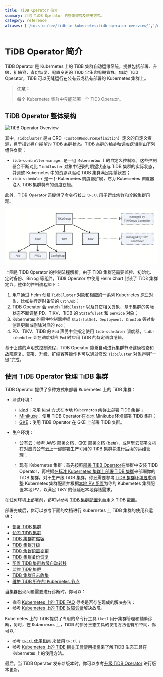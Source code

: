 ```yaml
---
title: TiDB Operator 简介
summary: 介绍 TiDB Operator 的整体架构及使用方式。
category: reference
aliases: ['/docs-cn/dev/tidb-in-kubernetes/tidb-operator-overview/','/docs-cn/v3.1/tidb-in-kubernetes/tidb-operator-overview/','/docs-cn/v3.0/tidb-in-kubernetes/tidb-operator-overview/']
---
```


# TiDB Operator 简介

TiDB Operator 是 Kubernetes 上的 TiDB 集群自动运维系统，提供包括部署、升级、扩缩容、备份恢复、配置变更的 TiDB 全生命周期管理。借助 TiDB Operator，TiDB 可以无缝运行在公有云或私有部署的 Kubernetes 集群上。

> **注意：**
>
> 每个 Kubernetes 集群中只能部署一个 TiDB Operator。

## TiDB Operator 整体架构

![TiDB Operator Overview](/media/tidb-operator-overview.png)

其中，`TidbCluster` 是由 CRD（`CustomResourceDefinition`）定义的自定义资源，用于描述用户期望的 TiDB 集群状态。TiDB 集群的编排和调度逻辑则由下列组件负责：

* `tidb-controller-manager` 是一组 Kubernetes 上的自定义控制器。这些控制器会不断对比 `TidbCluster` 对象中记录的期望状态与 TiDB 集群的实际状态，并调整 Kubernetes 中的资源以驱动 TiDB 集群满足期望状态；
* `tidb-scheduler` 是一个 Kubernetes 调度器扩展，它为 Kubernetes 调度器注入 TiDB 集群特有的调度逻辑。

此外，TiDB Operator 还提供了命令行接口 `tkctl` 用于运维集群和诊断集群问题。

![TiDB Operator Control Flow](/media/tidb-operator-control-flow.png)

上图是 TiDB Operator 的控制流程解析。由于 TiDB 集群还需要监控、初始化、定时备份、Binlog 等组件，TiDB Operator 中使用 Helm Chart 封装了 TiDB 集群定义。整体的控制流程如下：

1. 用户通过 Helm 创建 `TidbCluster` 对象和相应的一系列 Kubernetes 原生对象，比如执行定时备份的 `CronJob`；
2. TiDB Operator 会 watch `TidbCluster` 以及其它相关对象，基于集群的实际状态不断调整 PD、TiKV、TiDB 的 `StatefulSet` 和 `Service` 对象；
3. Kubernetes 的原生控制器根据 `StatefulSet`、`Deployment`、`CronJob` 等对象创建更新或删除对应的 `Pod`；
4. PD、TiKV、TiDB 的 `Pod` 声明中会指定使用 `tidb-scheduler` 调度器，`tidb-scheduler` 会在调度对应 `Pod` 时应用 TiDB 的特定调度逻辑。

基于上述的声明式控制流程，TiDB Operator 能够自动进行集群节点健康检查和故障恢复。部署、升级、扩缩容等操作也可以通过修改 `TidbCluster` 对象声明“一键”完成。

## 使用 TiDB Operator 管理 TiDB 集群

TiDB Operator 提供了多种方式来部署 Kubernetes 上的 TiDB 集群：

+ 测试环境：
    - [kind](deploy-tidb-from-kubernetes-kind.md)：采用 [kind](https://kind.sigs.k8s.io/) 方式在本地 Kubernetes 集群上部署 TiDB 集群；
    - [Minikube](deploy-tidb-from-kubernetes-minikube.md)：使用 TiDB Operator 在本地 Minikube 环境部署 TiDB 集群；
    - [GKE](deploy-tidb-from-kubernetes-gke.md)：使用 TiDB Operator 在 GKE 上部署 TiDB 集群。

+ 生产环境：

    - 公有云：参考 [AWS 部署文档](deploy-on-aws-eks.md)，[GKE 部署文档 (beta)](deploy-on-gcp-gke.md)，或[阿里云部署文档](deploy-on-alibaba-cloud.md)在对应的公有云上一键部署生产可用的 TiDB 集群并进行后续的运维管理；

    - 现有 Kubernetes 集群：首先按照[部署 TiDB Operator](deploy-tidb-operator.md)在集群中安装 TiDB Operator，再根据[在标准 Kubernetes 集群上部署 TiDB 集群](deploy-on-general-kubernetes.md)来部署你的 TiDB 集群。对于生产级 TiDB 集群，你还需要参考 [TiDB 集群环境要求](prerequisites.md)调整 Kubernetes 集群配置并根据[本地 PV 配置](configure-storage-class.md#本地-pv-配置)为你的 Kubernetes 集群配置本地 PV，以满足 TiKV 的低延迟本地存储需求。

在任何环境上部署前，都可以参考 [TiDB 集群配置](configure-a-tidb-cluster.md)来自定义 TiDB 配置。

部署完成后，你可以参考下面的文档进行 Kubernetes 上 TiDB 集群的使用和运维：

+ [部署 TiDB 集群](deploy-on-general-kubernetes.md)
+ [访问 TiDB 集群](access-tidb.md)
+ [TiDB 集群扩缩容](scale-a-tidb-cluster.md)
+ [TiDB 集群升级](upgrade-a-tidb-cluster.md#升级-tidb-版本)
+ [TiDB 集群配置变更](upgrade-a-tidb-cluster.md#更新-tidb-集群配置)
+ [TiDB 集群备份恢复](backup-and-restore-using-helm-charts.md)
+ [配置 TiDB 集群故障自动转移](use-auto-failover.md)
+ [监控 TiDB 集群](monitor-a-tidb-cluster.md)
+ [TiDB 集群日志收集](collect-tidb-logs.md)
+ [维护 TiDB 所在的 Kubernetes 节点](maintain-a-kubernetes-node.md)

当集群出现问题需要进行诊断时，你可以：

+ 查阅 [Kubernetes 上的 TiDB FAQ](faq.md) 寻找是否存在现成的解决办法；
+ 参考 [Kubernetes 上的 TiDB 故障诊断](troubleshoot.md)解决故障。

Kubernetes 上的 TiDB 提供了专用的命令行工具 `tkctl` 用于集群管理和辅助诊断，同时，在 Kubernetes 上，TiDB 的部分生态工具的使用方法也有所不同，你可以：

+ 参考 [`tkctl` 使用指南](use-tkctl.md) 来使用 `tkctl`；
+ 参考 [Kubernetes 上的 TiDB 相关工具使用指南](tidb-toolkit.md)来了解 TiDB 生态工具在 Kubernetes 上的使用方法。

最后，当 TiDB Operator 发布新版本时，你可以参考[升级 TiDB Operator](upgrade-tidb-operator.md) 进行版本更新。
